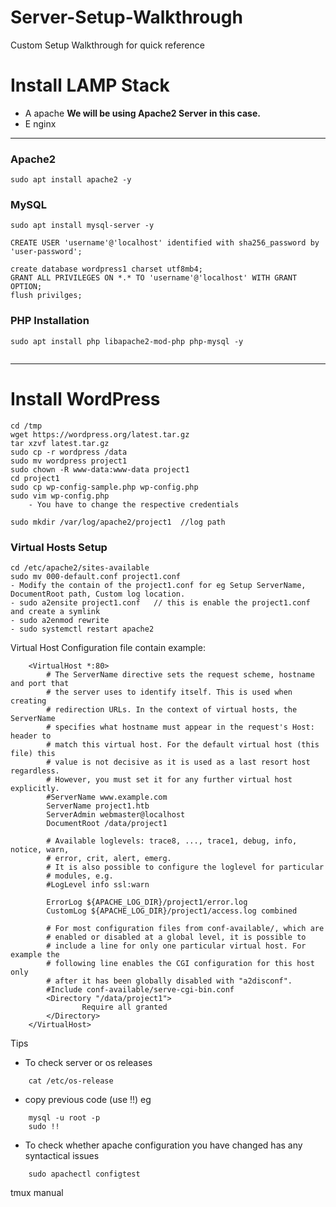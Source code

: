 # Server-Setup-Walkthrough
Custom Setup Walkthrough for quick reference


# Install LAMP Stack 
- A apache  <b> We will be using Apache2 Server in this case. </b>
- E nginx 

***

### Apache2
```
sudo apt install apache2 -y
```

### MySQL 
```
sudo apt install mysql-server -y

CREATE USER 'username'@'localhost' identified with sha256_password by 'user-password';

create database wordpress1 charset utf8mb4;
GRANT ALL PRIVILEGES ON *.* TO 'username'@'localhost' WITH GRANT OPTION;
flush privilges;
```

### PHP Installation 
```
sudo apt install php libapache2-mod-php php-mysql -y
 
```
***

# Install WordPress 
```
cd /tmp
wget https://wordpress.org/latest.tar.gz
tar xzvf latest.tar.gz  
sudo cp -r wordpress /data 
sudo mv wordpress project1
sudo chown -R www-data:www-data project1
cd project1
sudo cp wp-config-sample.php wp-config.php
sudo vim wp-config.php 
    - You have to change the respective credentials

sudo mkdir /var/log/apache2/project1  //log path
```

### Virtual Hosts Setup 
```
cd /etc/apache2/sites-available 
sudo mv 000-default.conf project1.conf 
- Modify the contain of the project1.conf for eg Setup ServerName, DocumentRoot path, Custom log location. 
- sudo a2ensite project1.conf   // this is enable the project1.conf and create a symlink
- sudo a2enmod rewrite 
- sudo systemctl restart apache2 
```
Virtual Host Configuration file contain example:
``` 
    <VirtualHost *:80>
        # The ServerName directive sets the request scheme, hostname and port that
        # the server uses to identify itself. This is used when creating
        # redirection URLs. In the context of virtual hosts, the ServerName
        # specifies what hostname must appear in the request's Host: header to
        # match this virtual host. For the default virtual host (this file) this
        # value is not decisive as it is used as a last resort host regardless.
        # However, you must set it for any further virtual host explicitly.
        #ServerName www.example.com
        ServerName project1.htb
        ServerAdmin webmaster@localhost
        DocumentRoot /data/project1

        # Available loglevels: trace8, ..., trace1, debug, info, notice, warn,
        # error, crit, alert, emerg.
        # It is also possible to configure the loglevel for particular
        # modules, e.g.
        #LogLevel info ssl:warn

        ErrorLog ${APACHE_LOG_DIR}/project1/error.log
        CustomLog ${APACHE_LOG_DIR}/project1/access.log combined

        # For most configuration files from conf-available/, which are
        # enabled or disabled at a global level, it is possible to
        # include a line for only one particular virtual host. For example the
        # following line enables the CGI configuration for this host only
        # after it has been globally disabled with "a2disconf".
        #Include conf-available/serve-cgi-bin.conf
        <Directory "/data/project1">
                Require all granted
        </Directory>
    </VirtualHost>
```

Tips
- To check server or os releases  
```
	cat /etc/os-release
```
- copy previous code (use !!) eg
```
	mysql -u root -p
	sudo !! 
```
- To check whether apache configuration you have changed has any syntactical issues 
```
	sudo apachectl configtest
```
tmux manual 
